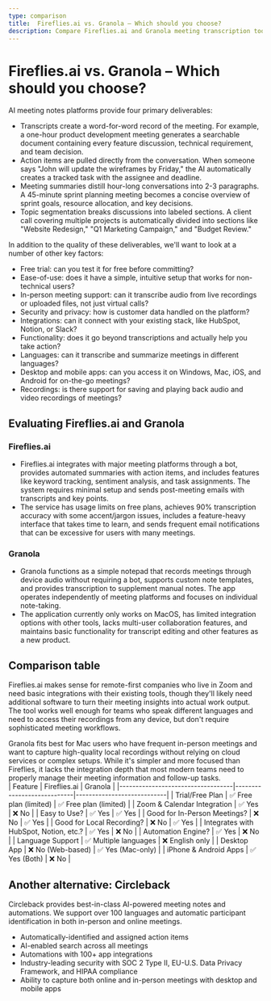 ```yaml
---
type: comparison
title:  Fireflies.ai vs. Granola – Which should you choose?
description: Compare Fireflies.ai and Granola meeting transcription tools, explore their key features, and discover Circleback as an alternative solution for your needs.
---
```


# Fireflies.ai vs. Granola – Which should you choose?  
AI meeting notes platforms provide four primary deliverables:  
  
* Transcripts create a word-for-word record of the meeting. For example, a one-hour product development meeting generates a searchable document containing every feature discussion, technical requirement, and team decision.  
* Action items are pulled directly from the conversation. When someone says "John will update the wireframes by Friday," the AI automatically creates a tracked task with the assignee and deadline.  
* Meeting summaries distill hour-long conversations into 2-3 paragraphs. A 45-minute sprint planning meeting becomes a concise overview of sprint goals, resource allocation, and key decisions.  
* Topic segmentation breaks discussions into labeled sections. A client call covering multiple projects is automatically divided into sections like "Website Redesign," "Q1 Marketing Campaign," and "Budget Review."  
  
In addition to the quality of these deliverables, we'll want to look at a number of other key factors:  
  
* Free trial: can you test it for free before committing?  
* Ease-of-use: does it have a simple, intuitive setup that works for non-technical users?  
* In-person meeting support: can it transcribe audio from live recordings or uploaded files, not just virtual calls?  
* Security and privacy: how is customer data handled on the platform?  
* Integrations: can it connect with your existing stack, like HubSpot, Notion, or Slack?  
* Functionality: does it go beyond transcriptions and actually help you take action?  
* Languages: can it transcribe and summarize meetings in different languages?  
* Desktop and mobile apps: can you access it on Windows, Mac, iOS, and Android for on-the-go meetings?  
* Recordings: is there support for saving and playing back audio and video recordings of meetings?    
## Evaluating Fireflies.ai and Granola  
### Fireflies.ai
* Fireflies.ai integrates with major meeting platforms through a bot, provides automated summaries with action items, and includes features like keyword tracking, sentiment analysis, and task assignments. The system requires minimal setup and sends post-meeting emails with transcripts and key points.
* The service has usage limits on free plans, achieves 90% transcription accuracy with some accent/jargon issues, includes a feature-heavy interface that takes time to learn, and sends frequent email notifications that can be excessive for users with many meetings.

### Granola
* Granola functions as a simple notepad that records meetings through device audio without requiring a bot, supports custom note templates, and provides transcription to supplement manual notes. The app operates independently of meeting platforms and focuses on individual note-taking.
* The application currently only works on MacOS, has limited integration options with other tools, lacks multi-user collaboration features, and maintains basic functionality for transcript editing and other features as a new product.  
## Comparison table    
Fireflies.ai makes sense for remote-first companies who live in Zoom and need basic integrations with their existing tools, though they'll likely need additional software to turn their meeting insights into actual work output. The tool works well enough for teams who speak different languages and need to access their recordings from any device, but don't require sophisticated meeting workflows.

Granola fits best for Mac users who have frequent in-person meetings and want to capture high-quality local recordings without relying on cloud services or complex setups. While it's simpler and more focused than Fireflies, it lacks the integration depth that most modern teams need to properly manage their meeting information and follow-up tasks.  
| Feature                           | Fireflies.ai               | Granola                    |
|-----------------------------------|----------------------------|----------------------------|
| Trial/Free Plan                   | ✅ Free plan (limited)      | ✅ Free plan (limited)      |
| Zoom & Calendar Integration       | ✅ Yes                     | ❌ No                      |
| Easy to Use?                      | ✅ Yes                     | ✅ Yes                     |
| Good for In-Person Meetings?      | ❌ No                      | ✅ Yes                     |
| Good for Local Recording?         | ❌ No                      | ✅ Yes                     |
| Integrates with HubSpot, Notion, etc.? | ✅ Yes               | ❌ No                      |
| Automation Engine?                | ✅ Yes                     | ❌ No                      |
| Language Support                  | ✅ Multiple languages      | ❌ English only            |
| Desktop App                       | ❌ No (Web-based)          | ✅ Yes (Mac-only)          |
| iPhone & Android Apps             | ✅ Yes (Both)              | ❌ No                      |  
## Another alternative: Circleback  
Circleback provides best-in-class AI-powered meeting notes and automations. We support over 100 languages and automatic participant identification in both in-person and online meetings.  
  
* Automatically-identified and assigned action items  
* AI-enabled search across all meetings  
* Automations with 100+ app integrations  
* Industry-leading security with SOC 2 Type II, EU-U.S. Data Privacy Framework, and HIPAA compliance  
* Ability to capture both online and in-person meetings with desktop and mobile apps  